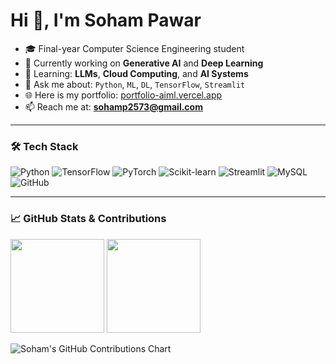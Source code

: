 <h1 align="left">Hi 👋, I'm Soham Pawar</h1>

- 🎓 Final-year Computer Science Engineering student  
- 🤖 Currently working on **Generative AI** and **Deep Learning**  
- 🧠 Learning: **LLMs**, **Cloud Computing**, and **AI Systems**  
- 💬 Ask me about: `Python`, `ML`, `DL`, `TensorFlow`, `Streamlit`  
- 🌐 Here is my portfolio: [portfolio-aiml.vercel.app](https://portfolio-aiml.vercel.app)  
- 📫 Reach me at: **sohamp2573@gmail.com**

---

### 🛠️ Tech Stack
![Python](https://img.shields.io/badge/-Python-333?style=flat&logo=python)
![TensorFlow](https://img.shields.io/badge/-TensorFlow-333?style=flat&logo=tensorflow)
![PyTorch](https://img.shields.io/badge/-PyTorch-333?style=flat&logo=pytorch)
![Scikit-learn](https://img.shields.io/badge/-Scikit--learn-333?style=flat&logo=scikit-learn)
![Streamlit](https://img.shields.io/badge/-Streamlit-333?style=flat&logo=streamlit)
![MySQL](https://img.shields.io/badge/-MySQL-333?style=flat&logo=mysql)
![GitHub](https://img.shields.io/badge/-GitHub-333?style=flat&logo=github)

---

### 📈 GitHub Stats & Contributions

<p align="left">
  <img src="https://github-readme-stats.vercel.app/api?username=Sohamm25&show_icons=true&theme=transparent" height="150"/>
  <img src="https://github-readme-stats.vercel.app/api/top-langs/?username=Sohamm25&layout=compact&theme=transparent" height="150"/>
</p>

<p align="left">
  <img src="https://ghchart.rshah.org/0099ff/Sohamm25" alt="Soham's GitHub Contributions Chart"/>
</p>
